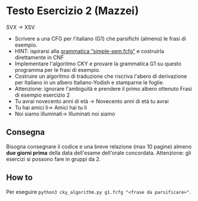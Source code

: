 # Testo Esercizio 2 (Mazzei)
SVX -> XSV
- Scrivere a una CFG per l'italiano (G1) che parsifichi (almeno) le frasi di esempio.
- HINT: ispirarsi alla [grammatica “simple-sem.fcfg”](https://github.com/nltk/nltk_teach/blob/master/examples/grammars/book_grammars/simple-sem.fcfg) e costruirla direttamente in CNF
- Implementare l'algoritmo CKY e provare la grammatica G1 su questo programma per le frasi di esempio.
- Costruire un algoritmo di traduzione che riscriva l'abero di derivazione per Italiano in un albero Italiano-Yodish e stamparne
le foglie.
- Attenzione: ignorare l'ambiguità e prendere il primo albero ottenuto
Frasi di esempio esercizio 2
- Tu avrai novecento anni di età -> Novecento anni di età tu avrai
- Tu hai amici lì-> Amici hai tu lì
- Noi siamo illuminati-> Illuminati noi siamo

## Consegna
Bisogna consegnare il codice e una breve relazione (max 10 pagine) almeno **due giorni prima** della data dell'esame dell'orale concordata.
Attenzione: gli esercizi si possono fare in gruppi da 2.

## How to
Per eseguire `python3 cky_algorithm.py g1.fcfg "<frase da parsificare>"`.